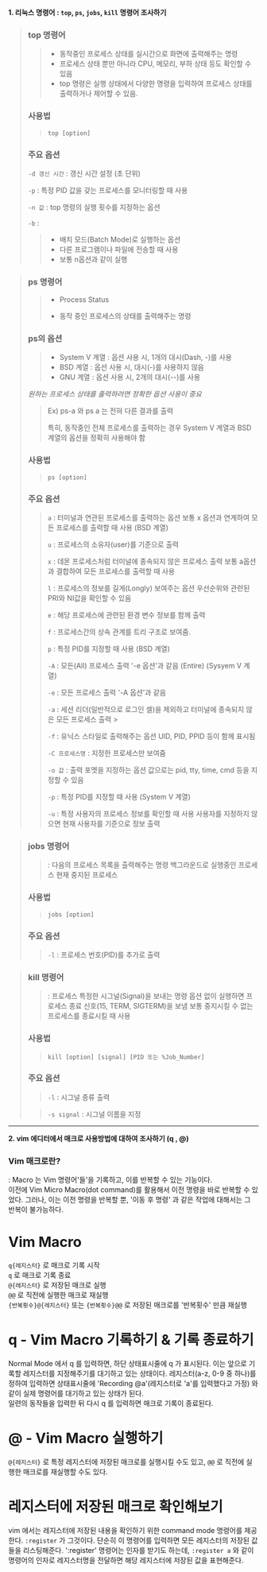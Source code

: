 **1. 리눅스 명령어 : `top`, `ps`, `jobs`, `kill` 명령어 조사하기**


>### top 명령어 
>>- 동작중인 프로세스 상태를 실시간으로 화면에 출력해주는 명령 
>>- 프로세스 상태 뿐만 아니라 CPU, 메모리, 부하 상태 등도 확인할 수 있음 
>>- top 명령은 실행 상태에서 다양한 명령을 입력하여 프로세스 상태를 출력하거나 제어할 수 있음. 
>
>### 사용법 
>
>> `top [option]`
>
>### 주요 옵션 
>`-d 갱신 시간` : 갱신 시간 설정 (초 단위) 
>
>`-p` : 특정 PID 값을 갖는 프로세스를 모니터링할 때 사용 
>
>`-n 값` : top 명령의 실행 횟수를 지정하는 옵션 
>
>`-b` : 
 >>- 배치 모드(Batch Mode)로 실행하는 옵션 
 >>- 다른 프로그램이나 파일에 전송할 때 사용 
 >>- 보통 n옵션과 같이 실행 


>### ps 명령어 
>>- Process Status
>>
>>- 동작 중인 프로세스의 상태를 출력해주는 명령 
>
>### ps의 옵션 
>
>>- System V 계열 
>>: 옵션 사용 시, 1개의 대시(Dash, -)를 사용
>>- BSD 계열 
>>: 옵션 사용 시, 대시(-)를 사용하지 않음 
>>- GNU 계열 
>>: 옵션 사용 시, 2개의 대시(--)를 사용 
>>
>*원하는 프로세스 상태를 출력하려면 정확한 옵션 사용이 중요* 
>>Ex) ps-a 와 ps a 는 전혀 다른 결과를 출력 
>>
>>특히, 동작중인 전체 프로세스를 출력하는 경우 System V 계열과 BSD 계열의 옵션을 정확히 사용해야 함 
>
>### 사용법 
>
>>`ps [option]` 
>
>### 주요 옵션 
>
>>`a` : 터미널과 연관된 프로세스를 출력하는 옵션 
>>보통 x 옵션과 연계하여 모든 프로세스를 출력할 때 사용 
>>(BSD 계열) 
>>
>>`u` : 프로세스의 소유자(user)를 기준으로 출력 
>>
>>`x` : 데몬 프로세스처럼 터미널에 종속되지 않은 프로세스 출력 
>>보통 a옵션과 결합하여 모든 프로세스를 출력할 때 사용 
>>
>>`l` : 프로세스의 정보를 길게(Longly) 보여주는 옵션 
>>우선순위와 관련된 PRI와 NI값을 확인할 수 있음
>>
>>`e` : 해당 프로세스에 관련된 환경 변수 정보를 함께 출력 
>>
>>`f` : 프로세스간의 상속 관계를 트리 구조로 보여줌. 
>>
>>`p` : 특정 PID를 지정할 때 사용 
>>(BSD 계열) 
>>
>>`-A` : 모든(All) 프로세스 출력 
>>'-e 옵션'과 같음 (Entire) 
>>(Sysyem V 계열) 
>>
>>`-e` : 모든 프로세스 출력 
>>'-A 옵션'과 같음 
>>
>>`-a` : 세션 리더(일반적으로 로그인 셀)을 제외하고 터미널에 종속되지 않은 모든 프로세스 출력 >
>>
>>`-f` : 유닉스 스타일로 출력해주는 옵션 
>>UID, PID, PPID 등이 함께 표시됨 
>>
>>`-C 프로세스명` : 지정한 프로세스만 보여줌 
>>
>>`-o 값` : 출력 포멧을 지정하는 옵션 
>>값으로는 pid, tty, time, cmd 등을 지정할 수 있음 
>>
>>`-p` : 특정 PID를 지정할 때 사용 
(System V 계열) 
>>
>>`-u` : 특정 사용자의 프로세스 정보를 확인할 때 사용 
>>사용자를 지정하지 않으면 현재 사용자를 기준으로 정보 출력 


>### jobs 명령어 
>>: 다음의 프로세스 목록을 출력해주는 명령 
>>  백그라운드로 실행중인 프로세스 
>>  현재 중지된 프로세스 
>
>### 사용법 
>
>> `jobs [option]` 
>
>### 주요 옵션 
>
>>`-l` : 프로세스 번호(PID)를 추가로 출력 


>### kill 명령어 
>>: 프로세스 특정한 시그널(Signal)을 보내는 명령 
>>  옵션 없이 실행하면 프로세스 종료 신호(15, TERM, SIGTERM)을 보냄 
>>  보통 중지시킬 수 없는 프로세스를 종료시킬 때 사용 
>
>### 사용법 
>
>> `kill [option] [signal] [PID 또는 %Job_Number]` 
>
>### 주요 옵션 
>
>>`-l` : 시그널 종류 출력 
>
>>`-s signal` : 시그널 이름을 지정 

---

**2. vim 에디터에서 매크로 사용방법에 대하여 조사하기 (q , @)**

### Vim 매크로란?  
: Macro 는 Vim 명령어'들'을 기록하고, 이를 반복할 수 있는 기능이다.  
 이전에 Vim Micro Macro(dot command)를 활용해서 이전 명령을 바로 반복할 수 있었다.
 그러나, 이는 이전 명령을 반복할 뿐, '이동 후 명령' 과 같은 작업에 대해서는 그 반복이 불가능하다.  

# Vim Macro  
`q{레지스터}` 로 매크로 기록 시작  
`q` 로 매크로 기록 종료  
`@{레지스터}` 로 저장된 매크로 실행  
`@@` 로 직전에 실행한 매크로 재실행  
`{반복횟수}@{레지스터}` 또는 `{반복횟수}@@` 로 저장된 매크로를 '반복횟수' 만큼 재실행  

# q - Vim Macro 기록하기 & 기록 종료하기  
Normal Mode 에서 q 를 입력하면, 하단 상태표시줄에 q 가 표시된다.
이는 앞으로 기록할 레지스터를 지정해주기를 대기하고 있는 상태이다.
레지스터(a-z, 0-9 중 하나)를 정하여 입력하면 상태표시줄에 'Recording @a'(레지스터로 'a'를 입력했다고 가정) 와 같이 실제 명령어를 대기하고 있는 상태가 된다.   
일련의 동작들을 입력한 뒤 다시 q 를 입력하면 매크로 기록이 종료된다.  

# @ - Vim Macro 실행하기  
`@{레지스터}` 로 특정 레지스터에 저장된 매크로를 실행시킬 수도 있고, `@@` 로 직전에 실행한 매크로를 재실행할 수도 있다.  

  
# 레지스터에 저장된 매크로 확인해보기  
vim 에서는 레지스터에 저장된 내용을 확인하기 위한 command mode 명령어를 제공한다.
`:register` 가 그것이다. 단순히 이 명령어를 입력하면 모든 레지스터의 저장된 값들을 리스팅해준다.
':register' 명령어는 인자를 받기도 하는데, `:register a` 와 같이 명령어의 인자로 레지스터명을 전달하면 해당 레지스터에 저장된 값을 표현해준다. 
